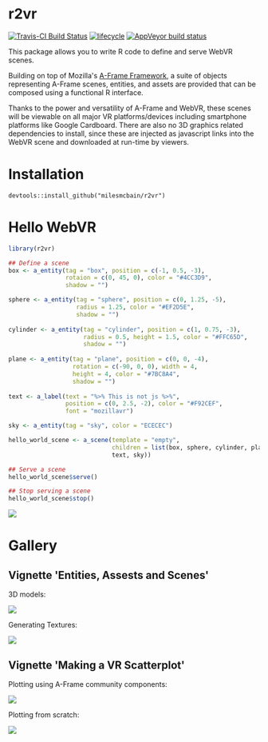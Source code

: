 # r2vr
[![Travis-CI Build Status](https://travis-ci.org/MilesMcBain/r2vr.svg?branch=master)](https://travis-ci.org/MilesMcBain/r2vr)
  [![lifecycle](https://img.shields.io/badge/lifecycle-experimental-orange.svg)](https://www.tidyverse.org/lifecycle/#experimental) 
  [![AppVeyor build status](https://ci.appveyor.com/api/projects/status/github/milesmcbain/r2vr?branch=master&svg=true)](https://ci.appveyor.com/project/milesmcbain/r2vr)

This package allows you to write R code to define and serve WebVR scenes. 

Building on top of Mozilla's [A-Frame Framework](https://aframe.io/), a suite of objects representing A-Frame scenes, entities, and assets are provided that can be composed using a functional R interface.

Thanks to the power and versatility of A-Frame and WebVR, these scenes will be viewable on all major VR platforms/devices including smartphone platforms like Google Cardboard. There are also no 3D graphics related dependencies to install, since these are injected as javascript links into the WebVR scene and downloaded at run-time by viewers. 


# Installation

`devtools::install_github("milesmcbain/r2vr")`

# Hello WebVR

```r
library(r2vr)

## Define a scene
box <- a_entity(tag = "box", position = c(-1, 0.5, -3),
                rotaion = c(0, 45, 0), color = "#4CC3D9",
                shadow = "")

sphere <- a_entity(tag = "sphere", position = c(0, 1.25, -5), 
                   radius = 1.25, color = "#EF2D5E",
                   shadow = "")
                   
cylinder <- a_entity(tag = "cylinder", position = c(1, 0.75, -3),
                     radius = 0.5, height = 1.5, color = "#FFC65D",
                     shadow = "")
                     
plane <- a_entity(tag = "plane", position = c(0, 0, -4), 
                  rotation = c(-90, 0, 0), width = 4,
                  height = 4, color = "#7BC8A4",
                  shadow = "")
                  
text <- a_label(text = "%>% This is not js %>%",
                position = c(0, 2.5, -2), color = "#F92CEF",
                font = "mozillavr")

sky <- a_entity(tag = "sky", color = "ECECEC")

hello_world_scene <- a_scene(template = "empty",
                             children = list(box, sphere, cylinder, plane, 
                             text, sky))

## Serve a scene
hello_world_scene$serve()

## Stop serving a scene
hello_world_scene$stop()
```
![](https://cdn.rawgit.com/MilesMcBain/r2vr/be604b21/vignettes/hello_world.png)

# Gallery

## Vignette 'Entities, Assests and Scenes'

3D models:

![](https://cdn.rawgit.com/MilesMcBain/r2vr/29143b68/vignettes/kangaroo_cube.png)

Generating Textures:

![](https://cdn.rawgit.com/MilesMcBain/r2vr/29143b68/vignettes/visdat_tron.png)

## Vignette 'Making a VR Scatterplot'


Plotting using A-Frame community components:

![](https://cdn.rawgit.com/MilesMcBain/r2vr/be604b21/vignettes/diamonds.png)

Plotting from scratch:

![](https://cdn.rawgit.com/MilesMcBain/r2vr/be604b21/vignettes/mtcars.png)
